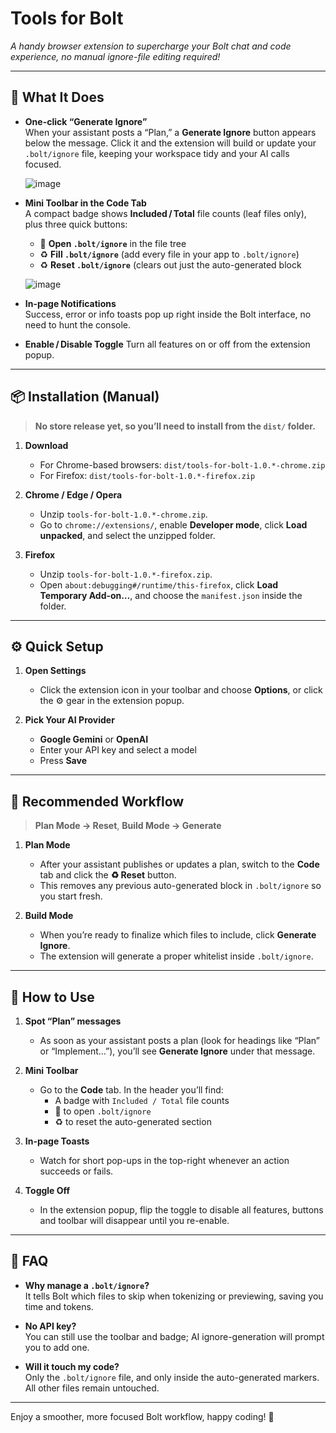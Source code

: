 # Tools for Bolt

_A handy browser extension to supercharge your Bolt chat and code experience, no manual ignore-file editing required!_

---

## 🚀 What It Does

- **One-click “Generate Ignore”**  
  When your assistant posts a “Plan,” a **Generate Ignore** button appears below the message. Click it and the extension will build or update your `.bolt/ignore` file, keeping your workspace tidy and your AI calls focused.

  ![image](https://github.com/user-attachments/assets/111b323a-4191-45a0-a7bc-913cd5fecd47)


- **Mini Toolbar in the Code Tab**  
  A compact badge shows **Included / Total** file counts (leaf files only), plus three quick buttons:
  - 📄 **Open `.bolt/ignore`** in the file tree
  - ♻️ **Fill `.bolt/ignore`** (add every file in your app to `.bolt/ignore`)
  - ♻️ **Reset `.bolt/ignore`** (clears out just the auto-generated block

  ![image](https://github.com/user-attachments/assets/fdd59547-e134-414e-8dbe-e3b130976736)

- **In-page Notifications**  
  Success, error or info toasts pop up right inside the Bolt interface, no need to hunt the console.

- **Enable / Disable Toggle**
  Turn all features on or off from the extension popup.

---

## 📦 Installation (Manual)

> **No store release yet, so you’ll need to install from the `dist/` folder.**  

1. **Download**  
   - For Chrome-based browsers: `dist/tools-for-bolt-1.0.*-chrome.zip`  
   - For Firefox:         `dist/tools-for-bolt-1.0.*-firefox.zip`

2. **Chrome / Edge / Opera**  
   - Unzip `tools-for-bolt-1.0.*-chrome.zip`.  
   - Go to `chrome://extensions/`, enable **Developer mode**, click **Load unpacked**, and select the unzipped folder.

3. **Firefox**  
   - Unzip `tools-for-bolt-1.0.*-firefox.zip`.  
   - Open `about:debugging#/runtime/this-firefox`, click **Load Temporary Add-on…**, and choose the `manifest.json` inside the folder.

---

## ⚙️ Quick Setup

1. **Open Settings**  
   - Click the extension icon in your toolbar and choose **Options**, or click the ⚙️ gear in the extension popup.

2. **Pick Your AI Provider**  
   - **Google Gemini** or **OpenAI**  
   - Enter your API key and select a model  
   - Press **Save**

---

## 🔄 Recommended Workflow

> **Plan Mode → Reset**, **Build Mode → Generate**

1. **Plan Mode**  
   - After your assistant publishes or updates a plan, switch to the **Code** tab and click the **♻️ Reset** button.
   - This removes any previous auto-generated block in `.bolt/ignore` so you start fresh.

2. **Build Mode**  
   - When you’re ready to finalize which files to include, click **Generate Ignore**.
   - The extension will generate a proper whitelist inside `.bolt/ignore`.

---

## 🎯 How to Use

1. **Spot “Plan” messages**  
   - As soon as your assistant posts a plan (look for headings like “Plan” or “Implement…”), you’ll see **Generate Ignore** under that message.

2. **Mini Toolbar**  
   - Go to the **Code** tab. In the header you’ll find:
     - A badge with `Included / Total` file counts
     - 📄 to open `.bolt/ignore`
     - ♻️ to reset the auto-generated section

3. **In-page Toasts**  
   - Watch for short pop-ups in the top-right whenever an action succeeds or fails.

4. **Toggle Off**  
   - In the extension popup, flip the toggle to disable all features, buttons and toolbar will disappear until you re-enable.

---

## 🤔 FAQ

- **Why manage a `.bolt/ignore`?**  
  It tells Bolt which files to skip when tokenizing or previewing, saving you time and tokens.

- **No API key?**  
  You can still use the toolbar and badge; AI ignore-generation will prompt you to add one.

- **Will it touch my code?**  
  Only the `.bolt/ignore` file, and only inside the auto-generated markers. All other files remain untouched.

---

Enjoy a smoother, more focused Bolt workflow, happy coding! 🚀 
